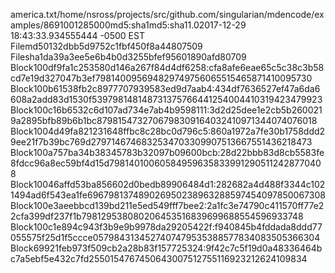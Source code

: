 <xmlHeader><FileName>america.txt</FileName><FilePath>/home/nsross/projects/src/github.com/singularian/mdencode/examples/</FilePath><Filesize>869</Filesize><Blocksize>100</Blocksize><Modsize>128</Modsize><Format>5000</Format><FileHashlist>md5:sha1</FileHashlist><BlockHashlist>md5:sha1</BlockHashlist><Version>1.0</Version><Time>2017-12-29 18:43:33.934555444 -0500 EST</Time></xmlHeader>
<xmlFile><Mdtype>File</Mdtype><Hashname>md5</Hashname><Filehashlist>0132dbb5d9752c1fbf450f8a44807509</Filehashlist></xmlFile>
<xmlFile><Mdtype>File</Mdtype><Hashname>sha1</Hashname><Filehashlist>da39a3ee5e6b4b0d3255bfef95601890afd80709</Filehashlist></xmlFile>
<xmlBlock><Mdtype>Block</Mdtype><Blocksize>100</Blocksize><Hashlist>df9fa1c253580d146a267f84d4df6258:cfa8afe6eae65c5c38c3b58cd7e19d327047b3ef</Hashlist><Modexp>798</Modexp><Mod>140095694829749756065515465871410095730</Mod></xmlBlock>
<xmlBlock><Mdtype>Block</Mdtype><Blocksize>100</Blocksize><Hashlist>b61538fb2c8977707939583ed9d7aab4:434df7636527ef47a6da6608a2add83d1530f539</Hashlist><Modexp>798</Modexp><Mod>148148731375766441254004410319423479923</Mod></xmlBlock>
<xmlBlock><Mdtype>Block</Mdtype><Blocksize>100</Blocksize><Hashlist>c16b6532c6d107ad734e7ab4b9598111:3d2d25dee1e2cb5b2600219a2895bfb89b6b1bc8</Hashlist><Modexp>798</Modexp><Mod>154732706798309164032410971344074076018</Mod></xmlBlock>
<xmlBlock><Mdtype>Block</Mdtype><Blocksize>100</Blocksize><Hashlist>4d49fa821231648ffbc8c28bc0d796c5:860a1972a7fe30b1758ddd29ee21f7b39bc769d2</Hashlist><Modexp>797</Modexp><Mod>146746832534703309907513667551436218473</Mod></xmlBlock>
<xmlBlock><Mdtype>Block</Mdtype><Blocksize>100</Blocksize><Hashlist>a757ba34b38345783b32097b09600bcb:28d22bbb83d8cb5583fe8fdcc96a8ec59bf4d15d</Hashlist><Modexp>798</Modexp><Mod>140100605849596358339912905112428770408</Mod></xmlBlock>
<xmlBlock><Mdtype>Block</Mdtype><Blocksize>100</Blocksize><Hashlist>46affd53ba856602d0bedb89906484d1:282682a4d488f3344c1021494ad6f543ea1fe696</Hashlist><Modexp>798</Modexp><Mod>137489026950238963288597454097850067308</Mod></xmlBlock>
<xmlBlock><Mdtype>Block</Mdtype><Blocksize>100</Blocksize><Hashlist>e3aeebbcd139bd211e5ed549fff7bee2:2a1fc3e74790c411570ff77e22cfa399df237f1b</Hashlist><Modexp>798</Modexp><Mod>129538080206453516839699688554596933748</Mod></xmlBlock>
<xmlBlock><Mdtype>Block</Mdtype><Blocksize>100</Blocksize><Hashlist>c1e894c943f3b9e9b9978da29205422f:f940845b4fddada8ddd77055575f25d1f5ccce05</Hashlist><Modexp>798</Modexp><Mod>43134527407479535388577834083505366304</Mod></xmlBlock>
<xmlBlock><Mdtype>Block</Mdtype><Blocksize>69</Blocksize><Hashlist>921feb973f509cb2a28b83f157725324:9f42c7c5f19d0a48336464bc7a5ebf5e432c7fd2</Hashlist><Modexp>550</Modexp><Mod>154767450643007512755116923212624109834</Mod></xmlBlock>
